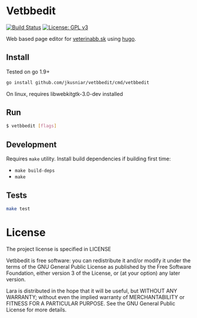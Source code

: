 # Vetbbedit

[![Build Status](https://travis-ci.org/jkusniar/vetbbedit.svg?branch=master)](https://travis-ci.org/jkusniar/vetbbedit)
[![License: GPL v3](https://img.shields.io/badge/License-GPL%20v3-blue.svg)](https://raw.githubusercontent.com/jkusniar/lara/master/LICENSE)

Web based page editor for [veterinabb.sk](http://veterinabb.sk) using [hugo](https://gohugo.io/).

## Install

Tested on go 1.9+

```sh
go install github.com/jkusniar/vetbbedit/cmd/vetbbedit
```

On linux, requires libwebkitgtk-3.0-dev installed

## Run

```sh
$ vetbbedit [flags]
```

## Development

Requires `make` utility. Install build dependencies if building first time:

* `make build-deps`
* `make`

## Tests

```sh
make test
```

# License

The project license is specified in LICENSE

Vetbbedit is free software: you can redistribute it and/or modify
it under the terms of the GNU General Public License as published by
the Free Software Foundation, either version 3 of the License, or
(at your option) any later version.

Lara is distributed in the hope that it will be useful,
but WITHOUT ANY WARRANTY; without even the implied warranty of
MERCHANTABILITY or FITNESS FOR A PARTICULAR PURPOSE.  See the
GNU General Public License for more details.
